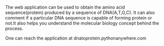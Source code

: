 The web application can be used to obtain the amino acid sequence(protein) produced by a sequence of DNA(A,T,G,C). It can also comment if 
a particular DNA sequence is capable of forming protein or not.It also helps you understand the molecular biology concept behind the process.

One can reach the application at dnatoprotein.pythonanywhere.com
